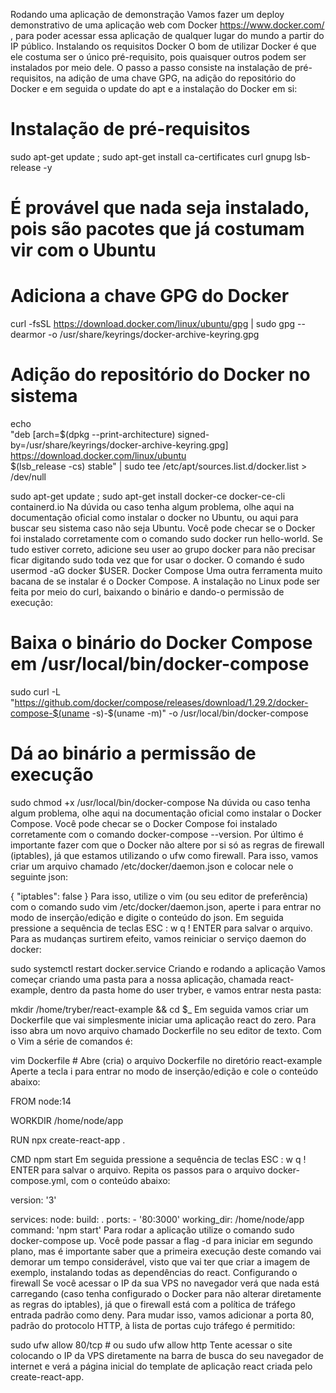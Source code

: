 Rodando uma aplicação de demonstração
Vamos fazer um deploy demonstrativo de uma aplicação web com Docker https://www.docker.com/ , para poder acessar essa aplicação de qualquer lugar do mundo a partir do IP público.
Instalando os requisitos
Docker
O bom de utilizar Docker é que ele costuma ser o único pré-requisito, pois quaisquer outros podem ser instalados por meio dele. O passo a passo consiste na instalação de pré-requisitos, na adição de uma chave GPG, na adição do repositório do Docker e em seguida o update do apt e a instalação do Docker em si:

# Instalação de pré-requisitos
sudo apt-get update ; sudo apt-get install ca-certificates curl gnupg lsb-release -y
# É provável que nada seja instalado, pois são pacotes que já costumam vir com o Ubuntu

# Adiciona a chave GPG do Docker
curl -fsSL https://download.docker.com/linux/ubuntu/gpg | sudo gpg --dearmor -o /usr/share/keyrings/docker-archive-keyring.gpg

# Adição do repositório do Docker no sistema
echo \
  "deb [arch=$(dpkg --print-architecture) signed-by=/usr/share/keyrings/docker-archive-keyring.gpg] https://download.docker.com/linux/ubuntu \
  $(lsb_release -cs) stable" | sudo tee /etc/apt/sources.list.d/docker.list > /dev/null


sudo apt-get update ; sudo apt-get install docker-ce docker-ce-cli containerd.io
Na dúvida ou caso tenha algum problema, olhe aqui na documentação oficial como instalar o docker no Ubuntu, ou aqui para buscar seu sistema caso não seja Ubuntu.
Você pode checar se o Docker foi instalado corretamente com o comando sudo docker run hello-world.
Se tudo estiver correto, adicione seu user ao grupo docker para não precisar ficar digitando sudo toda vez que for usar o docker. O comando é sudo usermod -aG docker $USER.
Docker Compose
Uma outra ferramenta muito bacana de se instalar é o Docker Compose. A instalação no Linux pode ser feita por meio do curl, baixando o binário e dando-o permissão de execução:

# Baixa o binário do Docker Compose em /usr/local/bin/docker-compose
sudo curl -L "https://github.com/docker/compose/releases/download/1.29.2/docker-compose-$(uname -s)-$(uname -m)" -o /usr/local/bin/docker-compose

# Dá ao binário a permissão de execução
sudo chmod +x /usr/local/bin/docker-compose
Na dúvida ou caso tenha algum problema, olhe aqui na documentação oficial como instalar o Docker Compose.
Você pode checar se o Docker Compose foi instalado corretamente com o comando docker-compose --version.
Por último é importante fazer com que o Docker não altere por si só as regras de firewall (iptables), já que estamos utilizando o ufw como firewall. Para isso, vamos criar um arquivo chamado /etc/docker/daemon.json e colocar nele o seguinte json:

{
  "iptables": false
}
Para isso, utilize o vim (ou seu editor de preferência) com o comando sudo vim /etc/docker/daemon.json, aperte i para entrar no modo de inserção/edição e digite o conteúdo do json. Em seguida pressione a sequência de teclas ESC : w q ! ENTER para salvar o arquivo.
Para as mudanças surtirem efeito, vamos reiniciar o serviço daemon do docker:

sudo systemctl restart docker.service
Criando e rodando a aplicação
Vamos começar criando uma pasta para a nossa aplicação, chamada react-example, dentro da pasta home do user tryber, e vamos entrar nesta pasta:

mkdir /home/tryber/react-example && cd $_
Em seguida vamos criar um Dockerfile que vai simplesmente iniciar uma aplicação react do zero. Para isso abra um novo arquivo chamado Dockerfile no seu editor de texto. Com o Vim a série de comandos é:

vim Dockerfile # Abre (cria) o arquivo Dockerfile no diretório react-example
Aperte a tecla i para entrar no modo de inserção/edição e cole o conteúdo abaixo:

FROM node:14

WORKDIR /home/node/app

RUN npx create-react-app .

CMD npm start
Em seguida pressione a sequência de teclas ESC : w q ! ENTER para salvar o arquivo. Repita os passos para o arquivo docker-compose.yml, com o conteúdo abaixo:

version: '3'

services:
  node:
    build: .
    ports:
      - '80:3000'
    working_dir: /home/node/app
    command: 'npm start'
Para rodar a aplicação utilize o comando sudo docker-compose up. Você pode passar a flag -d para iniciar em segundo plano, mas é importante saber que a primeira execução deste comando vai demorar um tempo considerável, visto que vai ter que criar a imagem de exemplo, instalando todas as dependências do react.
Configurando o firewall
Se você acessar o IP da sua VPS no navegador verá que nada está carregando (caso tenha configurado o Docker para não alterar diretamente as regras do iptables), já que o firewall está com a política de tráfego entrada padrão como deny. Para mudar isso, vamos adicionar a porta 80, padrão do protocolo HTTP, à lista de portas cujo tráfego é permitido:

sudo ufw allow 80/tcp # ou sudo ufw allow http
Tente acessar o site colocando o IP da VPS diretamente na barra de busca do seu navegador de internet e verá a página inicial do template de aplicação react criada pelo create-react-app.
